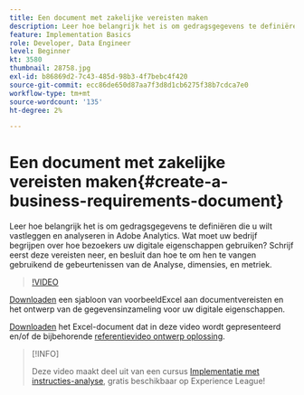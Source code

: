 ```yaml
---
title: Een document met zakelijke vereisten maken
description: Leer hoe belangrijk het is om gedragsgegevens te definiëren die u wilt vastleggen en analyseren in Adobe Analytics.
feature: Implementation Basics
role: Developer, Data Engineer
level: Beginner
kt: 3580
thumbnail: 28758.jpg
exl-id: b86869d2-7c43-485d-98b3-4f7bebc4f420
source-git-commit: ecc86de650d87aa7f3d8d1cb6275f38b7cdca7e0
workflow-type: tm+mt
source-wordcount: '135'
ht-degree: 2%

---
```


# Een document met zakelijke vereisten maken{#create-a-business-requirements-document}

Leer hoe belangrijk het is om gedragsgegevens te definiëren die u wilt vastleggen en analyseren in Adobe Analytics. Wat moet uw bedrijf begrijpen over hoe bezoekers uw digitale eigenschappen gebruiken? Schrijf eerst deze vereisten neer, en besluit dan hoe te om hen te vangen gebruikend de gebeurtenissen van de Analyse, dimensies, en metriek.

>[!VIDEO](https://video.tv.adobe.com/v/28758/?quality=12&learn=on)

[Downloaden](assets/aa-implementation-playbook.xlsx) een sjabloon van voorbeeldExcel aan documentvereisten en het ontwerp van de gegevensinzameling voor uw digitale eigenschappen.

[Downloaden](assets/geometrixx-clothiers-brd-sdr.xlsx) het Excel-document dat in deze video wordt gepresenteerd en/of de bijbehorende [referentievideo ontwerp oplossing](creating-and-maintaining-an-sdr.md).

>[!INFO]
>
> Deze video maakt deel uit van een cursus [Implementatie met instructies-analyse](https://experienceleague.adobe.com/?recommended=Analytics-D-1-2019.1), gratis beschikbaar op Experience League!
